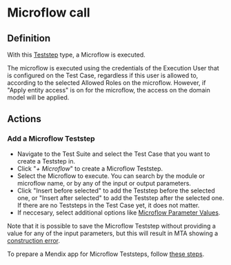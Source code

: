 # Microflow call

## Definition

With this [Teststep](../Teststep) type, a Microflow is executed. 

The microflow is executed using the credentials of the Execution User that is configured on the Test Case, regardless if this user is allowed to, according to the selected Allowed Roles on the microflow. However, if "Apply entity access" is on for the microflow, the access on the domain model will be applied.

## Actions

### Add a Microflow Teststep
- Navigate to the Test Suite and select the Test Case that you want to create a Teststep in.
- Click "*+ Microflow*" to create a Microflow Teststep.
- Select the Microflow to execute. You can search by the module or microflow name, or by any of the input or output parameters.
- Click "Insert before selected" to add the Teststep before the selected one, or "Insert after selected" to add the Teststep after the selected one. If there are no Teststeps in the Test Case yet, it does not matter.
- If neccesary, select additional options like [Microflow Parameter Values](../microflow-parameter-value).

Note that it is possible to save the Microflow Teststep without providing a value for any of the input parameters, but this will result in MTA showing a [construction error](../construction-error).

To prepare a Mendix app for Microflow Teststeps, follow [these steps](../../../../howtos/prepare-mendix-project).